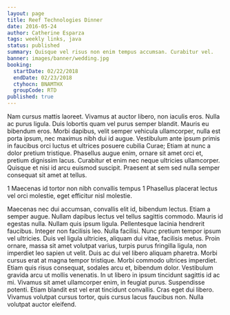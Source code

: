 ```yaml
---
layout: page
title: Reef Technologies Dinner
date: 2016-05-24
author: Catherine Esparza
tags: weekly links, java
status: published
summary: Quisque vel risus non enim tempus accumsan. Curabitur vel.
banner: images/banner/wedding.jpg
booking:
  startDate: 02/22/2018
  endDate: 02/23/2018
  ctyhocn: BNAMTHX
  groupCode: RTD
published: true
---
```

Nam cursus mattis laoreet. Vivamus at auctor libero, non iaculis eros. Nulla ac purus ligula. Duis lobortis quam vel purus semper blandit. Mauris eu bibendum eros. Morbi dapibus, velit semper vehicula ullamcorper, nulla est porta ipsum, nec maximus nibh dui id augue. Vestibulum ante ipsum primis in faucibus orci luctus et ultrices posuere cubilia Curae; Etiam at nunc a dolor pretium tristique. Phasellus augue enim, ornare sit amet orci et, pretium dignissim lacus. Curabitur et enim nec neque ultricies ullamcorper. Quisque et nisi id arcu euismod suscipit. Praesent at sem sed nulla semper consequat sit amet at tellus.

1 Maecenas id tortor non nibh convallis tempus
1 Phasellus placerat lectus vel orci molestie, eget efficitur nisl molestie.

Maecenas nec dui accumsan, convallis elit id, bibendum lectus. Etiam a semper augue. Nullam dapibus lectus vel tellus sagittis commodo. Mauris id egestas nulla. Nullam quis ipsum ligula. Pellentesque lacinia hendrerit faucibus. Integer non facilisis leo. Nulla facilisi. Nunc pretium tempor ipsum vel ultricies. Duis vel ligula ultricies, aliquam dui vitae, facilisis metus. Proin ornare, massa sit amet volutpat varius, turpis purus fringilla ligula, non imperdiet leo sapien ut velit.
Duis ac dui vel libero aliquam pharetra. Morbi cursus erat at magna tempor tristique. Morbi commodo ultrices imperdiet. Etiam quis risus consequat, sodales arcu et, bibendum dolor. Vestibulum gravida arcu ut mollis venenatis. In ut libero in ipsum tincidunt sagittis id ac mi. Vivamus sit amet ullamcorper enim, in feugiat purus. Suspendisse potenti. Etiam blandit est vel erat tincidunt convallis. Cras eget dui libero. Vivamus volutpat cursus tortor, quis cursus lacus faucibus non. Nulla volutpat auctor eleifend.
